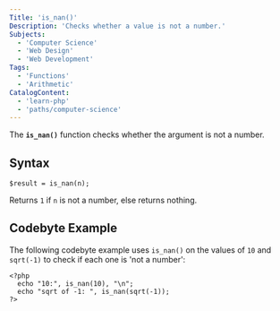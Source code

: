 ```yaml
---
Title: 'is_nan()'
Description: 'Checks whether a value is not a number.'
Subjects:
  - 'Computer Science'
  - 'Web Design'
  - 'Web Development'
Tags:
  - 'Functions'
  - 'Arithmetic'
CatalogContent:
  - 'learn-php'
  - 'paths/computer-science'
---
```


The **`is_nan()`** function checks whether the argument is not a number.

## Syntax

```pseudo
$result = is_nan(n);
```

Returns `1` if `n` is not a number, else returns nothing.

## Codebyte Example

The following codebyte example uses `is_nan()` on the values of `10` and `sqrt(-1)` to check if each one is 'not a number':

```codebyte/php
<?php
  echo "10:", is_nan(10), "\n";
  echo "sqrt of -1: ", is_nan(sqrt(-1));
?>
```
